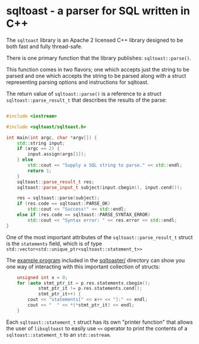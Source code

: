 # sqltoast - a parser for SQL written in C++

The `sqltoast` library is an Apache 2 licensed C++ library designed to be both
fast and fully thread-safe.

There is one primary function that the library publishes: ``sqltoast::parse()``.

This function comes in two flavors; one which accepts just the string to be
parsed and one which accepts the string to be parsed along with a struct
representing parsing options and instructions for sqltoast.

The return value of ``sqltoast::parse()`` is a reference to a struct
`sqltoast::parse_result_t` that describes the results of the parse:

```c++

#include <iostream>

#include <sqltoast/sqltoast.h>

int main(int argc, char *argv[]) {
    std::string input;
    if (argc == 2) {
        input.assign(args[1]);
    } else
        std::cout << "Supply a SQL string to parse." << std::endl;
        return 1;
    }
    sqltoast::parse_result_t res;
    sqltoast::parse_input_t subject(input.cbegin(), input.cend());

    res = sqltoast::parse(subject);
    if (res.code == sqltoast::PARSE_OK)
        std::cout << "Success!" << std::endl;
    else if (res.code == sqltoast::PARSE_SYNTAX_ERROR)
        std::cout << "Syntax error: " << res.error << std::endl;
}
```

One of the most important attributes of the `sqltoast::parse_result_t` struct
is the `statements` field, which is of type
`std::vector<std::unique_ptr<sqltoast::statement_t>>`

The [example program](sqltoaster/main.cc) included in the
[sqltoaster/](sqltoaster/) directory can show you one way of interacting with
this important collection of structs:

```c++
    unsigned int x = 0;
    for (auto stmt_ptr_it = p.res.statements.cbegin();
            stmt_ptr_it != p.res.statements.cend();
            stmt_ptr_it++) {
        cout << "statements[" << x++ << "]:" << endl;
        cout << "  " << *(*stmt_ptr_it) << endl;
    }
```

Each `sqltoast::statement_t` struct has its own "printer function" that allows
the user of `libsqltoast` to easily use `<<` operator to print the contents of
a `sqltoast::statement_t` to an `std::ostream`.
